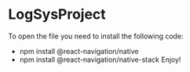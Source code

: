 # LogSysProject
To open the file you need to install the following code:
  - npm install @react-navigation/native
  - npm install @react-navigation/native-stack
Enjoy!
